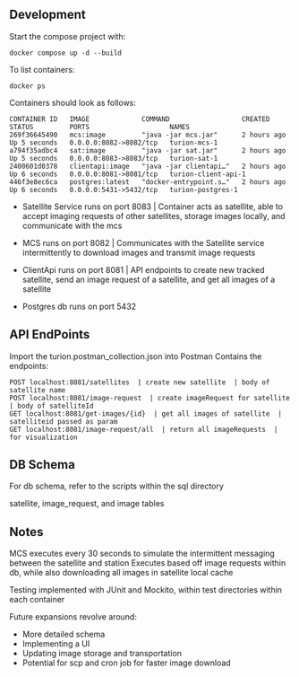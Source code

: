 ## Development

Start the compose project with: 
```
docker compose up -d --build
```

To list containers:
```
docker ps
```

Containers should look as follows:

```
CONTAINER ID   IMAGE             COMMAND                  CREATED       STATUS         PORTS                    NAMES
269f36645490   mcs:image         "java -jar mcs.jar"      2 hours ago   Up 5 seconds   0.0.0.0:8082->8082/tcp   turion-mcs-1
a794f35adbc4   sat:image         "java -jar sat.jar"      2 hours ago   Up 5 seconds   0.0.0.0:8083->8083/tcp   turion-sat-1
2400601d0378   clientapi:image   "java -jar clientapi…"   2 hours ago   Up 6 seconds   0.0.0.0:8081->8081/tcp   turion-client-api-1
446f3e8ec6ca   postgres:latest   "docker-entrypoint.s…"   2 hours ago   Up 6 seconds   0.0.0.0:5431->5432/tcp   turion-postgres-1
```

- Satellite Service runs on port 8083 | Container acts as satellite, able to accept imaging requests of other satellites, storage images locally, and communicate with the mcs

- MCS runs on port 8082	|  Communicates with the Satellite service intermittently to download images and transmit image requests

- ClientApi runs on port 8081 | API endpoints to create new tracked satellite, send an image request of a satellite, and get all images of a satellite

- Postgres db runs on port 5432

## API EndPoints
Import the turion.postman_collection.json into Postman
Contains the endpoints:
```
POST localhost:8081/satellites  | create new satellite  | body of satellite name
POST localhost:8081/image-request  | create imageRequest for satellite | body of satelliteId
GET localhost:8081/get-images/{id}  | get all images of satellite  | satelliteid passed as param
GET localhost:8081/image-request/all  | return all imageRequests  | for visualization
```

## DB Schema
For db schema, refer to the scripts within the sql directory

satellite, image_request, and image tables

## Notes

MCS executes every 30 seconds to simulate the intermittent messaging between the satellite and station
Executes based off image requests within db, while also downloading all images in satellite local cache

Testing implemented with JUnit and Mockito, within test directories within each container

Future expansions revolve around:
- More detailed schema
- Implementing a UI
- Updating image storage and transportation
- Potential for scp and cron job for faster image download